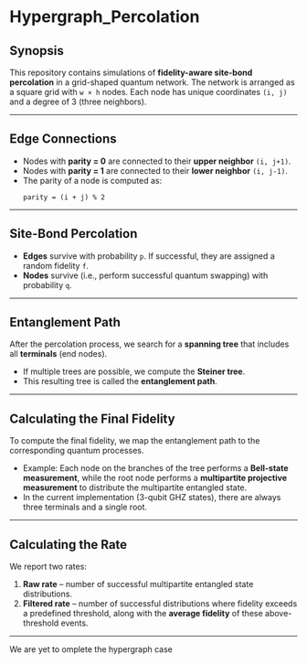 # Hypergraph_Percolation

## Synopsis
This repository contains simulations of **fidelity-aware site-bond percolation** in a grid-shaped quantum network. The network is arranged as a square grid with `w × h` nodes. Each node has unique coordinates `(i, j)` and a degree of 3 (three neighbors).

---

## Edge Connections
- Nodes with **parity = 0** are connected to their **upper neighbor** `(i, j+1)`.
- Nodes with **parity = 1** are connected to their **lower neighbor** `(i, j-1)`.
- The parity of a node is computed as:  
  ```
  parity = (i + j) % 2
  ```

---

## Site-Bond Percolation
- **Edges** survive with probability `p`. If successful, they are assigned a random fidelity `f`.
- **Nodes** survive (i.e., perform successful quantum swapping) with probability `q`.

---

## Entanglement Path
After the percolation process, we search for a **spanning tree** that includes all **terminals** (end nodes).  
- If multiple trees are possible, we compute the **Steiner tree**.  
- This resulting tree is called the **entanglement path**.

---

## Calculating the Final Fidelity
To compute the final fidelity, we map the entanglement path to the corresponding quantum processes.  
- Example: Each node on the branches of the tree performs a **Bell-state measurement**, while the root node performs a **multipartite projective measurement** to distribute the multipartite entangled state.  
- In the current implementation (3-qubit GHZ states), there are always three terminals and a single root.

---

## Calculating the Rate
We report two rates:  
1. **Raw rate** – number of successful multipartite entangled state distributions.  
2. **Filtered rate** – number of successful distributions where fidelity exceeds a predefined threshold, along with the **average fidelity** of these above-threshold events.

---

We are yet to omplete the hypergraph case 

